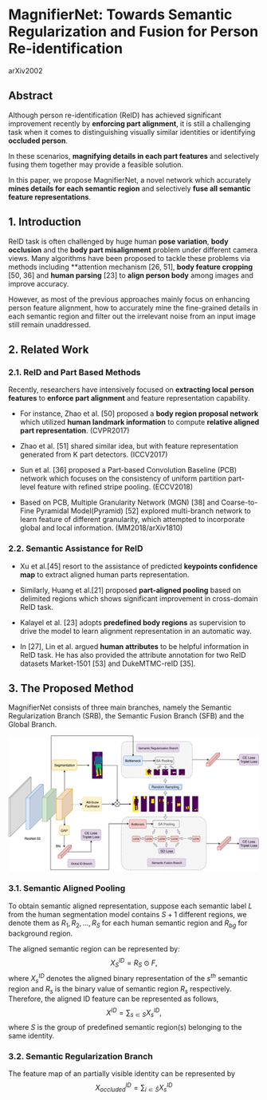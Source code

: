 # MagnifierNet: Towards Semantic Regularization and Fusion for Person Re-identification

arXiv2002

## Abstract

Although person re-identification (ReID) has achieved significant improvement recently by **enforcing part alignment**, it is still a challenging task when it comes to distinguishing visually similar identities or identifying **occluded person**.

In these scenarios, **magnifying details in each part features** and selectively fusing them together may provide a feasible solution.

In this paper, we propose MagnifierNet, a novel network which accurately **mines details for each semantic region** and selectively **fuse all semantic feature representations**.

## 1. Introduction

ReID task is often challenged by huge human **pose variation**, **body occlusion** and  the **body part misalignment** problem under different camera views. Many algorithms have been proposed to tackle these problems via methods including **attention mechanism [26, 51], **body feature cropping** [50, 36] and **human parsing** [23] to **align person body** among images and improve accuracy.

However, as most of the previous approaches mainly focus on enhancing person feature alignment, how to accurately mine the fine-grained details in each semantic region and filter out the irrelevant noise from an input image still remain unaddressed.

## 2. Related Work 

### 2.1. ReID and Part Based Methods

Recently, researchers have intensively focused on **extracting local person features** to **enforce part alignment** and feature representation capability.

- For instance, Zhao et al. [50] proposed a **body region proposal network** which utilized **human landmark information** to compute **relative aligned part representation**. (CVPR2017)

- Zhao et al. [51] shared similar idea, but with feature representation generated from K part detectors. (ICCV2017)
- Sun et al. [36] proposed a Part-based Convolution Baseline (PCB) network which focuses on the consistency of uniform partition part-level feature with refined stripe pooling. (ECCV2018)
- Based on PCB, Multiple Granularity Network (MGN) [38] and Coarse-to-Fine Pyramidal Model(Pyramid) [52] explored multi-branch network to learn feature of different granularity, which attempted to incorporate global and local information. (MM2018/arXiv1810)

### 2.2. Semantic Assistance for ReID

- Xu et al.[45] resort to the assistance of predicted **keypoints confidence map** to extract aligned human parts representation.

- Similarly, Huang et al.[21] proposed **part-aligned pooling** based on delimited regions which shows significant improvement in cross-domain ReID task.
- Kalayel et  al. [23] adopts **predefined body regions** as supervision to drive the model to learn alignment representation in an automatic way.
- In [27], Lin et al. argued **human attributes** to be helpful information in ReID task. He has also provided the attribute annotation for two ReID datasets Market-1501 [53] and DukeMTMC-reID [35].

## 3. The Proposed Method

MagnifierNet consists of three main branches, namely the Semantic  Regularization Branch (SRB), the Semantic Fusion Branch  (SFB) and the Global Branch.

![image-20200228144526622](image-20200228144526622.png)

### 3.1. Semantic Aligned Pooling

To obtain semantic aligned representation, suppose each semantic label $L$ from the human segmentation model contains $S+1$ different regions, we denote them as $R_{1}, R_{2}, ..., R_{S}$ for each human semantic region and $R_{bg}$ for background region. 

The aligned semantic region can be represented by:
$$
X_{S}^{ID} = R_{S} \odot F,
$$
where $X_{s}^{ID}$ denotes the aligned binary representation of the $s^{th}$ semantic region and $R_{s}$ is the binary value of semantic region $R_{s}$ respectively. Therefore, the aligned ID feature can be represented as follows,
$$
X^{ID} = \sum_{s \subset S}X_{s}^{ID},
$$
where $S$ is the group of predefined semantic region(s) belonging to the same identity.

### 3.2. Semantic Regularization Branch

The feature map of an partially visible identity can be represented by
$$
X_{occluded}^{ID} = \sum_{i \subset \hat{S}}X_{s}^{ID}
$$
